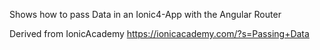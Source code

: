 Shows how to pass Data in an Ionic4-App with the Angular Router

Derived from IonicAcademy 
https://ionicacademy.com/?s=Passing+Data